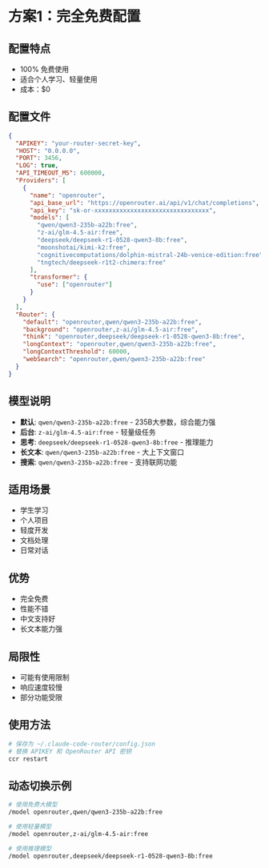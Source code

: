 # 方案1：完全免费配置

## 配置特点
- 100% 免费使用
- 适合个人学习、轻量使用
- 成本：$0

## 配置文件
```json
{
  "APIKEY": "your-router-secret-key",
  "HOST": "0.0.0.0",
  "PORT": 3456,
  "LOG": true,
  "API_TIMEOUT_MS": 600000,
  "Providers": [
    {
      "name": "openrouter",
      "api_base_url": "https://openrouter.ai/api/v1/chat/completions",
      "api_key": "sk-or-xxxxxxxxxxxxxxxxxxxxxxxxxxxxxxxx",
      "models": [
        "qwen/qwen3-235b-a22b:free",
        "z-ai/glm-4.5-air:free",
        "deepseek/deepseek-r1-0528-qwen3-8b:free",
        "moonshotai/kimi-k2:free",
        "cognitivecomputations/dolphin-mistral-24b-venice-edition:free",
        "tngtech/deepseek-r1t2-chimera:free"
      ],
      "transformer": {
        "use": ["openrouter"]
      }
    }
  ],
  "Router": {
    "default": "openrouter,qwen/qwen3-235b-a22b:free",
    "background": "openrouter,z-ai/glm-4.5-air:free",
    "think": "openrouter,deepseek/deepseek-r1-0528-qwen3-8b:free",
    "longContext": "openrouter,qwen/qwen3-235b-a22b:free",
    "longContextThreshold": 60000,
    "webSearch": "openrouter,qwen/qwen3-235b-a22b:free"
  }
}
```

## 模型说明
- **默认**: `qwen/qwen3-235b-a22b:free` - 235B大参数，综合能力强
- **后台**: `z-ai/glm-4.5-air:free` - 轻量级任务
- **思考**: `deepseek/deepseek-r1-0528-qwen3-8b:free` - 推理能力
- **长文本**: `qwen/qwen3-235b-a22b:free` - 大上下文窗口
- **搜索**: `qwen/qwen3-235b-a22b:free` - 支持联网功能

## 适用场景
- 学生学习
- 个人项目
- 轻度开发
- 文档处理
- 日常对话

## 优势
- 完全免费
- 性能不错
- 中文支持好
- 长文本能力强

## 局限性
- 可能有使用限制
- 响应速度较慢
- 部分功能受限

## 使用方法
```bash
# 保存为 ~/.claude-code-router/config.json
# 替换 APIKEY 和 OpenRouter API 密钥
ccr restart
```

## 动态切换示例
```bash
# 使用免费大模型
/model openrouter,qwen/qwen3-235b-a22b:free

# 使用轻量模型
/model openrouter,z-ai/glm-4.5-air:free

# 使用推理模型
/model openrouter,deepseek/deepseek-r1-0528-qwen3-8b:free
```
